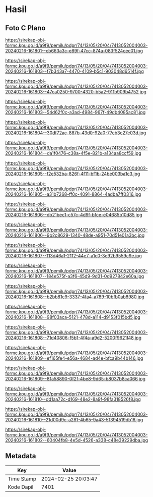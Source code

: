 # Hasil

## Foto C Plano

https://sirekap-obj-formc.kpu.go.id/a9f9/pemilu/pdpr/74/13/05/20/04/7413052004003-20240216-161801--cb663a3c-e89f-47cc-874a-083f524cec01.jpg

https://sirekap-obj-formc.kpu.go.id/a9f9/pemilu/pdpr/74/13/05/20/04/7413052004003-20240216-161803--f7b343a7-4470-4109-b5c1-903048d6514f.jpg

https://sirekap-obj-formc.kpu.go.id/a9f9/pemilu/pdpr/74/13/05/20/04/7413052004003-20240216-161803--47ca0250-9700-4320-b5a2-911b909b4752.jpg

https://sirekap-obj-formc.kpu.go.id/a9f9/pemilu/pdpr/74/13/05/20/04/7413052004003-20240216-161803--54d62f0c-a3ad-4984-967f-49db4085ac81.jpg

https://sirekap-obj-formc.kpu.go.id/a9f9/pemilu/pdpr/74/13/05/20/04/7413052004003-20240216-161804--30df72ac-887b-43d0-92a0-77cb3c27e03d.jpg

https://sirekap-obj-formc.kpu.go.id/a9f9/pemilu/pdpr/74/13/05/20/04/7413052004003-20240216-161804--da1f0476-c38a-4f5e-821b-a134aa8ccf59.jpg

https://sirekap-obj-formc.kpu.go.id/a9f9/pemilu/pdpr/74/13/05/20/04/7413052004003-20240216-161805--f2e532ba-826f-4f11-bf1b-24be003ba1c3.jpg

https://sirekap-obj-formc.kpu.go.id/a9f9/pemilu/pdpr/74/13/05/20/04/7413052004003-20240216-161805--a31b7268-ff0c-4091-8864-4adba7ff0316.jpg

https://sirekap-obj-formc.kpu.go.id/a9f9/pemilu/pdpr/74/13/05/20/04/7413052004003-20240216-161806--db21bec1-c57c-4d9f-bfce-e04685b10d85.jpg

https://sirekap-obj-formc.kpu.go.id/a9f9/pemilu/pdpr/74/13/05/20/04/7413052004003-20240216-161806--9b2c8629-1340-48de-a951-70d51e01a3bc.jpg

https://sirekap-obj-formc.kpu.go.id/a9f9/pemilu/pdpr/74/13/05/20/04/7413052004003-20240216-161807--113d46a1-2112-44e7-a1c0-3e92b9559c9e.jpg

https://sirekap-obj-formc.kpu.go.id/a9f9/pemilu/pdpr/74/13/05/20/04/7413052004003-20240216-161807--184e575f-a3f6-45d9-9d31-0d927842e60a.jpg

https://sirekap-obj-formc.kpu.go.id/a9f9/pemilu/pdpr/74/13/05/20/04/7413052004003-20240216-161808--b2bb81c9-3337-4fa4-a789-10bfb0ab8980.jpg

https://sirekap-obj-formc.kpu.go.id/a9f9/pemilu/pdpr/74/13/05/20/04/7413052004003-20240216-161808--98f03aca-5121-478d-a114-d9153f015bd5.jpg

https://sirekap-obj-formc.kpu.go.id/a9f9/pemilu/pdpr/74/13/05/20/04/7413052004003-20240216-161808--71d40806-f5b1-4f4a-a9d2-5200f9621f48.jpg

https://sirekap-obj-formc.kpu.go.id/a9f9/pemilu/pdpr/74/13/05/20/04/7413052004003-20240216-161809--ef165fe4-e56a-4684-ad4e-bfca9b44b146.jpg

https://sirekap-obj-formc.kpu.go.id/a9f9/pemilu/pdpr/74/13/05/20/04/7413052004003-20240216-161809--81a58890-0f2f-4be8-9d65-b8037b8ca066.jpg

https://sirekap-obj-formc.kpu.go.id/a9f9/pemilu/pdpr/74/13/05/20/04/7413052004003-20240216-161810--dd1aa72c-d169-48e2-8a9f-98fa318526f8.jpg

https://sirekap-obj-formc.kpu.go.id/a9f9/pemilu/pdpr/74/13/05/20/04/7413052004003-20240216-161810--21d00d9c-a281-4b65-9a43-51394519db16.jpg

https://sirekap-obj-formc.kpu.go.id/a9f9/pemilu/pdpr/74/13/05/20/04/7413052004003-20240216-161802--60404fb8-4e5d-4526-a338-c48e39229dba.jpg


## Metadata

| Key        | Value               |
| ---------- | ------------------- |
| Time Stamp | 2024-02-25 20:03:47 |
| Kode Dapil | 7401                |



